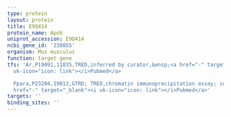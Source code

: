 ```yaml
---
type: protein
layout: protein
title: E9Q414
protein_name: Apob
uniprot_accession: E9Q414
ncbi_gene_id: '238055'
organism: Mus musculus
function: target gene
tfs: 'Ar,P19091,11835,TRED,inferred by curator,&ensp;<a href="-" target="_blank"><i
  uk-icon="icon: link"></i>Pubmed</a>

  Ppara,P23204,19013,GTRD; TRED,chromatin immunoprecipitation assay; inferred by curator,&ensp;<a
  href="-" target="_blank"><i uk-icon="icon: link"></i>Pubmed</a>'
targets: ''
binding_sites: ''
---
```

